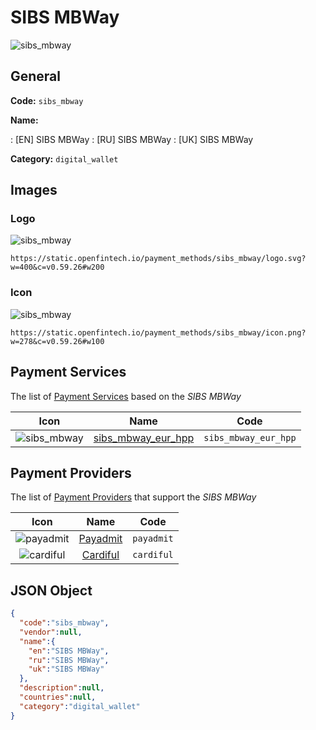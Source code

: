 
# SIBS MBWay 
![sibs_mbway](https://static.openfintech.io/payment_methods/sibs_mbway/logo.svg?w=400&c=v0.59.26#w200)  

## General 
**Code:** `sibs_mbway` 
 
**Name:** 
 
:	[EN] SIBS MBWay 
:	[RU] SIBS MBWay 
:	[UK] SIBS MBWay 
 
**Category:** `digital_wallet` 
 

## Images 

### Logo 
![sibs_mbway](https://static.openfintech.io/payment_methods/sibs_mbway/logo.svg?w=400&c=v0.59.26#w200)  

```
https://static.openfintech.io/payment_methods/sibs_mbway/logo.svg?w=400&c=v0.59.26#w200
```  

### Icon 
![sibs_mbway](https://static.openfintech.io/payment_methods/sibs_mbway/icon.png?w=278&c=v0.59.26#w100)  

```
https://static.openfintech.io/payment_methods/sibs_mbway/icon.png?w=278&c=v0.59.26#w100
```  

## Payment Services 
 
The list of [Payment Services](/payment-services/) based on the _SIBS MBWay_ 

|Icon|Name|Code| 
|:---:|:---:|:---:| 
|![sibs_mbway](https://static.openfintech.io/payment_methods/sibs_mbway/icon.png?w=278&c=v0.59.26#w100) |[sibs_mbway_eur_hpp](/payment-services/sibs_mbway_eur_hpp/)|`sibs_mbway_eur_hpp`| 
 

## Payment Providers 
 
The list of [Payment Providers](/payment-providers/) that support the _SIBS MBWay_ 

|Icon|Name|Code| 
|:---:|:---:|:---:| 
|![payadmit](https://static.openfintech.io/payment_providers/payadmit/icon.svg?w=278&c=v0.59.26#w100) |[Payadmit](/payment-providers/payadmit/)|`payadmit`| 
|![cardiful](https://static.openfintech.io/payment_providers/cardiful/icon.svg?w=278&c=v0.59.26#w100) |[Cardiful](/payment-providers/cardiful/)|`cardiful`| 
 

## JSON Object 

```json
{
  "code":"sibs_mbway",
  "vendor":null,
  "name":{
    "en":"SIBS MBWay",
    "ru":"SIBS MBWay",
    "uk":"SIBS MBWay"
  },
  "description":null,
  "countries":null,
  "category":"digital_wallet"
}
```  
